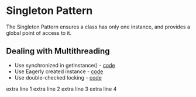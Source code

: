 # Singleton Pattern

The Singleton Pattern ensures a class has only one instance, and provides a global point of access to it.

## Dealing with Multithreading
- Use synchronized in getInstance() - [code](./multithreading/SingletonSynchronized.java)
- Use Eagerly created instance - [code](./multithreading/SingletonEagerly.java)
- Use double-checked locking - [code](./multithreading/SingletonDoubleLocking.java)

extra line 1
extra line 2
extra line 3
extra line 4